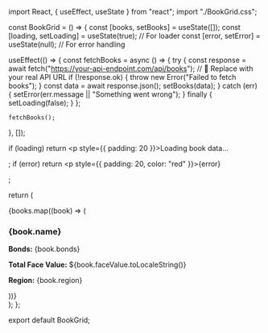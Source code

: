 import React, { useEffect, useState } from "react";
import "./BookGrid.css";

const BookGrid = () => {
  const [books, setBooks] = useState([]);
  const [loading, setLoading] = useState(true); // For loader
  const [error, setError] = useState(null);     // For error handling

  useEffect(() => {
    const fetchBooks = async () => {
      try {
        const response = await fetch("https://your-api-endpoint.com/api/books"); // 🔁 Replace with your real API URL
        if (!response.ok) {
          throw new Error("Failed to fetch books");
        }
        const data = await response.json();
        setBooks(data);
      } catch (err) {
        setError(err.message || "Something went wrong");
      } finally {
        setLoading(false);
      }
    };

    fetchBooks();
  }, []);

  if (loading) return <p style={{ padding: 20 }}>Loading book data...</p>;
  if (error) return <p style={{ padding: 20, color: "red" }}>{error}</p>;

  return (
    <div className="book-grid-container">
      {books.map((book) => (
        <div key={book.id} className="book-card">
          <h3>{book.name}</h3>
          <p><strong>Bonds:</strong> {book.bonds}</p>
          <p><strong>Total Face Value:</strong> ${book.faceValue.toLocaleString()}</p>
          <p><strong>Region:</strong> {book.region}</p>
        </div>
      ))}
    </div>
  );
};

export default BookGrid;
